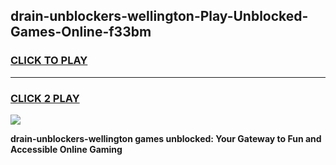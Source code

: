
## drain-unblockers-wellington-Play-Unblocked-Games-Online-f33bm
<h3>
<a href="https://premium76.site?title=drain-unblockers-wellington&ref=25A">CLICK TO PLAY</a></h3>
<hr>

<h3>
<a href="https://premium76.site?title=drain-unblockers-wellington&ref=25A">CLICK 2 PLAY</a>
  
</h3>

<a href="https://premium76.site?title=drain-unblockers-wellington&ref=25A"><img src="https://clearcache.store/games.png"></a>


**drain-unblockers-wellington games unblocked: Your Gateway to Fun and Accessible Online Gaming**
